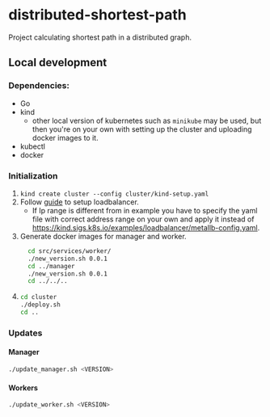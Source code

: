 # distributed-shortest-path
Project calculating shortest path in a distributed graph.

## Local development
### Dependencies:
- Go
- kind
  - other local version of kubernetes such as `minikube` may be used, but then you're on your own with setting up the cluster and uploading docker images to it. 
- kubectl
- docker

### Initialization
1. `kind create cluster --config cluster/kind-setup.yaml`
2. Follow [guide](https://kind.sigs.k8s.io/docs/user/loadbalancer/) to setup loadbalancer.
   - If Ip range is different from in example you have to specify the yaml file with correct address range on your own and apply it instead of https://kind.sigs.k8s.io/examples/loadbalancer/metallb-config.yaml.
3. Generate docker images for manager and worker.
   ```bash
     cd src/services/worker/
     ./new_version.sh 0.0.1
     cd ../manager
     ./new_version.sh 0.0.1
     cd ../../..
     ```
4. ```bash
   cd cluster
   ./deploy.sh
   cd ..
   ```

### Updates
#### Manager
```bash
./update_manager.sh <VERSION>
```
#### Workers
```bash
./update_worker.sh <VERSION>
```








